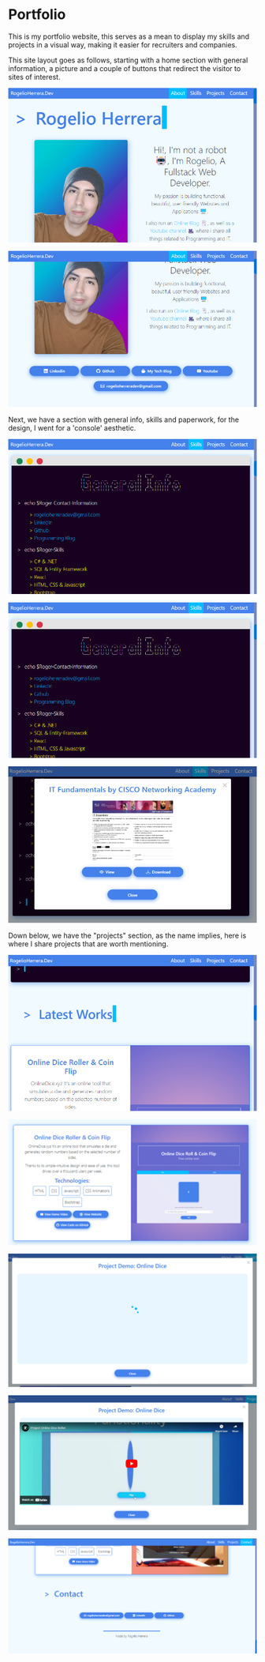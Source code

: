 <h1 align="left">Portfolio</h1>

<p align="left">
This is my portfolio website, this serves as a mean to display my skills and projects in a visual way, making it easier for recruiters and companies.
</p>

<p align="left">
This site layout goes as follows, starting with a home section with general information, a picture and a couple of buttons that redirect the visitor to sites of interest.
</p>

<p align="center">
    <img src="/Screenshots/Home-1.png">
</p>
<p align="center">
    <img src="/Screenshots/Home-2.png">
</p>

<p align="left">
Next, we have a section with general info, skills and paperwork, for the design, I went for a 'console' aesthetic.
</p>

<p align="center">
    <img src="/Screenshots/Info-1.png">
</p>
<p align="center">
    <img src="/Screenshots/Info-1.png">
</p>
<p align="center">
    <img src="/Screenshots/Info-modal.png">
</p>

<p align="left">
Down below, we have the "projects" section, as the name implies, here is where I share projects that are worth mentioning.
</p>

<p align="center">
    <img src="/Screenshots/projects-1.png">
</p>
<p align="center">
    <img src="/Screenshots/projects-2.png">
</p>
<p align="center">
    <img src="/Screenshots/project-modal-loader.png">
</p>
<p align="center">
    <img src="/Screenshots/project-modal-video.png">
</p>

<p align="center">
    <img src="/Screenshots/contact.png">
</p>
